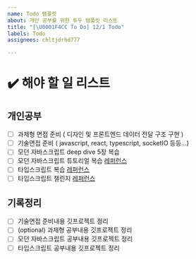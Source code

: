 ```yaml
---
name: Todo 탬플릿
about: 개인 공부를 위한 투두 탬플릿 리스트
title: "[\U0001F4CC To Do] 12/1 Todo"
labels: Todo
assignees: chltjdrhd777

---
```


# ✔️ 해야 할 일 리스트

## 개인공부
- [ ] 과제형 면접 준비 ( 디자인 및 프론트엔드 데이터 전달 구조 구현 )
- [ ] 기술면접 준비 ( javascript, react, typescript, socketIO 등등...)
- [ ] 모던 자바스크립트 deep dive 5장 복습
- [ ] 모던 자바스크립트 튜토리얼 복습 [레퍼런스](https://ko.javascript.info/)
- [ ] 타입스크립트 복습 [레퍼런스](https://www.udemy.com/course/understanding-typescript/learn/lecture/16935762#overview)
- [ ] 타입스크립트 챌린지 [레퍼런스](https://github.com/type-challenges/type-challenges)

## 기록정리
- [ ] 기술면접 준비내용 깃프로젝트 정리 
- [ ] (optional) 과제형 공부내용 깃프로젝트 정리
- [ ] 모던 자바스크립트 공부내용 깃프로젝트 정리 
- [ ] 타입스크립트 공부내용 깃프로젝트 정리
